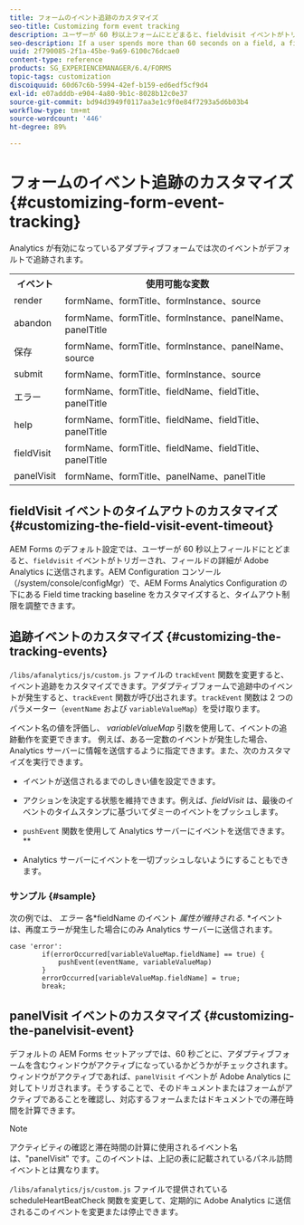 ```yaml
---
title: フォームのイベント追跡のカスタマイズ
seo-title: Customizing form event tracking
description: ユーザーが 60 秒以上フォームにとどまると、fieldvisit イベントがトリガーされ、フィールドの詳細が Adobe SiteCatalyst に送信されます。
seo-description: If a user spends more than 60 seconds on a field, a fieldvisit event is triggered and the details of the field are sent to Adobe SiteCatalyst.
uuid: 2f790085-2f1a-45be-9a69-6100c76dcae0
content-type: reference
products: SG_EXPERIENCEMANAGER/6.4/FORMS
topic-tags: customization
discoiquuid: 60d67c6b-5994-42ef-b159-ed6edf5cf9d4
exl-id: e07adddb-e904-4a80-9b1c-8028b12c0e37
source-git-commit: bd94d3949f0117aa3e1c9f0e84f7293a5d6b03b4
workflow-type: tm+mt
source-wordcount: '446'
ht-degree: 89%

---
```


# フォームのイベント追跡のカスタマイズ {#customizing-form-event-tracking}

Analytics が有効になっているアダプティブフォームでは次のイベントがデフォルトで追跡されます。

<table> 
 <tbody> 
  <tr> 
   <th>イベント</th> 
   <th>使用可能な変数</th> 
  </tr> 
  <tr> 
   <td>render</td> 
   <td>formName、formTitle、formInstance、source</td> 
  </tr> 
  <tr> 
   <td>abandon</td> 
   <td>formName、formTitle、formInstance、panelName、panelTitle</td> 
  </tr> 
  <tr> 
   <td>保存</td> 
   <td>formName、formTitle、formInstance、panelName、source</td> 
  </tr> 
  <tr> 
   <td>submit</td> 
   <td>formName、formTitle、formInstance、source</td> 
  </tr> 
  <tr> 
   <td>エラー</td> 
   <td>formName、formTitle、fieldName、fieldTitle、panelTitle</td> 
  </tr> 
  <tr> 
   <td>help</td> 
   <td>formName、formTitle、fieldName、fieldTitle、panelTitle</td> 
  </tr> 
  <tr> 
   <td>fieldVisit</td> 
   <td>formName、formTitle、fieldName、fieldTitle、panelTitle<br /> </td> 
  </tr> 
  <tr> 
   <td>panelVisit</td> 
   <td>formName、formTitle、panelName、panelTitle</td> 
  </tr> 
 </tbody> 
</table>

## fieldVisit イベントのタイムアウトのカスタマイズ {#customizing-the-field-visit-event-timeout}

AEM Forms のデフォルト設定では、ユーザーが 60 秒以上フィールドにとどまると、`fieldvisit` イベントがトリガーされ、フィールドの詳細が Adobe Analytics に送信されます。AEM Configuration コンソール（/system/console/configMgr）で、AEM Forms Analytics Configuration の下にある Field time tracking baseline をカスタマイズすると、タイムアウト制限を調整できます。

## 追跡イベントのカスタマイズ {#customizing-the-tracking-events}

`/libs/afanalytics/js/custom.js` ファイルの `trackEvent` 関数を変更すると、イベント追跡をカスタマイズできます。アダプティブフォームで追跡中のイベントが発生すると、`trackEvent` 関数が呼び出されます。`trackEvent` 関数は 2 つのパラメーター（`eventName` および `variableValueMap`）を受け取ります。

イベント名の値を評価し、 *variableValueMap* 引数を使用して、イベントの追跡動作を変更できます。 例えば、ある一定数のイベントが発生した場合、Analytics サーバーに情報を送信するように指定できます。また、次のカスタマイズを実行できます。

* イベントが送信されるまでのしきい値を設定できます。
* アクションを決定する状態を維持できます。例えば、*fieldVisit* は、最後のイベントのタイムスタンプに基づいてダミーのイベントをプッシュします。
* `pushEvent` 関数を使用して Analytics サーバーにイベントを送信できます。**

* Analytics サーバーにイベントを一切プッシュしないようにすることもできます。

### サンプル {#sample}

次の例では、 *エラー* 各*fieldName のイベント *属性が維持される*. *イベントは、再度エラーが発生した場合にのみ Analytics サーバーに送信されます。

```
case 'error':
        if(errorOccurred[variableValueMap.fieldName] == true) {
            pushEvent(eventName, variableValueMap)
        }
        errorOccurred[variableValueMap.fieldName] = true;
        break;
```

## panelVisit イベントのカスタマイズ {#customizing-the-panelvisit-event}

デフォルトの AEM Forms セットアップでは、60 秒ごとに、アダプティブフォームを含むウィンドウがアクティブになっているかどうかがチェックされます。ウィンドウがアクティブであれば、`panelVisit` イベントが Adobe Analytics に対してトリガされます。そうすることで、そのドキュメントまたはフォームがアクティブであることを確認し、対応するフォームまたはドキュメントでの滞在時間を計算できます。

>[!NOTE]
>
>アクティビティの確認と滞在時間の計算に使用されるイベント名は、&quot;panelVisit&quot; です。このイベントは、上記の表に記載されているパネル訪問イベントとは異なります。

`/libs/afanalytics/js/custom.js` ファイルで提供されている scheduleHeartBeatCheck 関数を変更して、定期的に Adobe Analytics に送信されるこのイベントを変更または停止できます。
